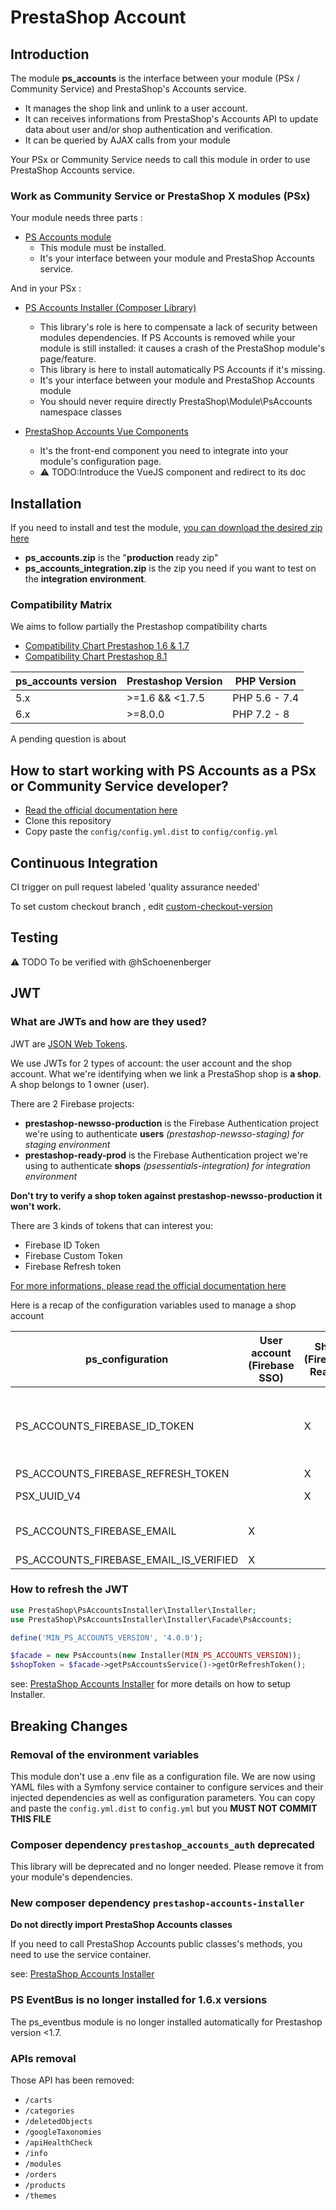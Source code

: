 # PrestaShop Account

## Introduction

The module **ps_accounts** is the interface between your module (PSx / Community Service) and PrestaShop's Accounts service.
- It manages the shop link and unlink to a user account.
- It can receives informations from PrestaShop's Accounts API to update data about user and/or shop authentication and verification.
- It can be queried by AJAX calls from your module

Your PSx or Community Service needs to call this module in order to use PrestaShop Accounts service.

### Work as Community Service or PrestaShop X modules (PSx)

Your module needs three parts :

- [PS Accounts module](http://github.com/PrestaShopCorp/ps_accounts)
    - This module must be installed.
    - It's your interface between your module and PrestaShop Accounts service.
  
And in your PSx :

- [PS Accounts Installer (Composer Library)](http://github.com/PrestaShopCorp/prestashop-accounts-installer)
    - This library's role is here to compensate a lack of security between modules dependencies. If PS Accounts is removed while your module is still installed: it causes a crash of the PrestaShop module's page/feature.
    - This library is here to install automatically PS Accounts if it's missing.
    - It's your interface between your module and PrestaShop Accounts module
    - You should never require directly PrestaShop\Module\PsAccounts namespace classes
  
- [PrestaShop Accounts Vue Components](http://github.com/PrestaShopCorp/prestashop_accounts_vue_components)
    - It's the front-end component you need to integrate into your module's configuration page.
    - :warning: TODO:Introduce the VueJS component and redirect to its doc

## Installation

If you need to install and test the module, [you can download the desired zip here](https://github.com/PrestaShopCorp/ps_accounts/releases)
- **ps_accounts.zip** is the "**production** ready zip"
- **ps_accounts_integration.zip** is the zip you need if you want to test on the **integration environment**.

### Compatibility Matrix

We aims to follow partially the Prestashop compatibility charts
- [Compatibility Chart Prestashop 1.6 & 1.7](https://devdocs.prestashop.com/1.7/basics/installation/system-requirements/#php-compatibility-chart)
- [Compatibility Chart Prestashop 8.1](https://devdocs.prestashop.com/8/basics/installation/system-requirements/#php-compatibility-chart)

| ps_accounts version | Prestashop Version | PHP Version   |
|---------------------|--------------------|---------------|
| 5.x                 | \>=1.6 && <1.7.5   | PHP 5.6 - 7.4 |        
| 6.x                 | \>=8.0.0           | PHP 7.2 - 8   |

A pending question is about 

## How to start working with PS Accounts as a PSx or Community Service developer?

- [Read the official documentation here](https://devdocs.prestashop.com/1.7/modules/)
- Clone this repository
- Copy paste the `config/config.yml.dist` to `config/config.yml`

## Continuous Integration

CI trigger on pull request labeled 'quality assurance needed'

To set custom checkout branch , edit [custom-checkout-version](custom-checkout-version)

## Testing

:warning: TODO To be verified with @hSchoenenberger

## JWT

### What are JWTs and how are they used?

JWT are [JSON Web Tokens](https://jwt.io/).

We use JWTs for 2 types of account: the user account and the shop account.
What we're identifying when we link a PrestaShop shop is **a shop**. A shop belongs to 1 owner (user).

There are 2 Firebase projects:
- **prestashop-newsso-production** is the Firebase Authentication project we're using to authenticate **users** _(prestashop-newsso-staging) for staging environment_
- **prestashop-ready-prod** is the Firebase Authentication project we're using to authenticate **shops** _(psessentials-integration) for integration environment_

**Don't try to verify a shop token against **prestashop-newsso-production** it won't work.**

There are 3 kinds of tokens that can interest you:
- Firebase ID Token 
- Firebase Custom Token
- Firebase Refresh token

[For more informations, please read the official documentation here](https://firebase.google.com/docs/auth/users#auth_tokens)

Here is a recap of the configuration variables used to manage a shop account

| ps_configuration                      | User account (Firebase SSO) | Shop (Firebase Ready) | What for ?
|---------------------------------------|-----|-------|---
| PS_ACCOUNTS_FIREBASE_ID_TOKEN         |     | X     | authenticate your shop, query accounts-api, billing-api...
| PS_ACCOUNTS_FIREBASE_REFRESH_TOKEN    |     | X     |          
| PSX_UUID_V4                           |     | X     | identify your shop          
| PS_ACCOUNTS_FIREBASE_EMAIL            | X   |       | identify your account
| PS_ACCOUNTS_FIREBASE_EMAIL_IS_VERIFIED| X   |       |

### How to refresh the JWT

```php
use PrestaShop\PsAccountsInstaller\Installer\Installer;
use PrestaShop\PsAccountsInstaller\Installer\Facade\PsAccounts;

define('MIN_PS_ACCOUNTS_VERSION', '4.0.0');

$facade = new PsAccounts(new Installer(MIN_PS_ACCOUNTS_VERSION));
$shopToken = $facade->getPsAccountsService()->getOrRefreshToken();
```

see: [PrestaShop Accounts Installer](http://github.com/PrestaShopCorp/prestashop-accounts-installer) for more details on how to setup Installer.

## Breaking Changes
### Removal of the environment variables
This module don't use a .env file as a configuration file. We are now using YAML files with a Symfony service container to configure services and their injected dependencies as well as configuration parameters.
You can copy and paste the `config.yml.dist` to `config.yml` but you **MUST NOT COMMIT THIS FILE**

### Composer dependency `prestashop_accounts_auth` deprecated
This library will be deprecated and no longer needed.
Please remove it from your module's dependencies.

### New composer dependency `prestashop-accounts-installer`
**Do not directly import PrestaShop Accounts classes**

If you need to call PrestaShop Accounts public classes's methods, you need to use the service container.

see: [PrestaShop Accounts Installer](http://github.com/PrestaShopCorp/prestashop-accounts-installer)

### PS EventBus is no longer installed for 1.6.x versions

The ps_eventbus module is no longer installed automatically for Prestashop version <1.7.

### APIs removal

Those API has been removed:
- `/carts`
- `/categories`
- `/deletedObjects`
- `/googleTaxonomies`
- `/apiHealthCheck`
- `/info`
- `/modules`
- `/orders`
- `/products`
- `/themes`
